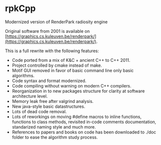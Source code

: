 # rpkCpp
Modernized version of RenderPark radiosity engine

Original software from 2001 is available on
[https://graphics.cs.kuleuven.be/renderpark/](https://graphics.cs.kuleuven.be/renderpark/).

This is a full rewrite with the following features:
- Code ported from a mix of K&C + ancient C++ to C++ 2011.
- Project controlled by cmake instead of make.
- Motif GUI removed in favor of basic command line only basic algorithms.
- Code syntax and format modernized.
- Code compiling without warning on modern C++ compilers.
- Reorganization in to new packages structure for clarity at software architecture level.
- Memory leak free after valgrind analysis.
- New java-style basic datastructures.
- Lots of dead code removal.
- Lots of reworkings on moving #define macros to inline functions, functions to
  class methods, revisited in-code comments documentation, standarized naming style and
  much more.
- References to papers and books on code has been downloaded to ./doc folder to ease the
  algorithm study process.
